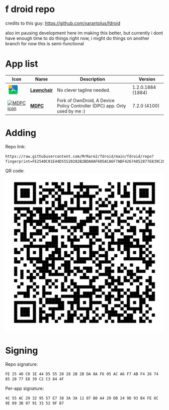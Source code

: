 # f droid repo

credits to this guy: https://github.com/xarantolus/fdroid

also im pausing development here
im making this better, but currently i dont have enough time to do things right now, i might do things on another branch
for now this is semi-functional

# App list

<!-- This table is auto-generated. Do not edit -->
| Icon | Name | Description | Version |
| --- | --- | --- | --- |
| <a href="https://github.com/LawnchairLauncher/lawnchair"><img src="fdroid/repo/icons/ch.deletescape.lawnchair.1884.png" alt="Lawnchair icon" width="36px" height="36px"></a> | [**Lawnchair**](https://github.com/LawnchairLauncher/lawnchair) | No clever tagline needed. | 1.2.0.1884 (1884) |
| <a href="https://github.com/MrRare2/MDPC"><img src="fdroid/repo/icons/" alt="MDPC icon" width="36px" height="36px"></a> | [**MDPC**](https://github.com/MrRare2/MDPC) | Fork of OwnDroid, A Device Policy Controller (DPC) app. Only used by me :) | 7.2.0 (4100) |
<!-- end apps table -->

# Adding

Repo link:
```text
https://raw.githubusercontent.com/MrRare2/fdroid/main/fdroid/repo?fingerprint=FE2540C01E44D55520282B2BDA0AF605ACA6F7ABF42674852877E839C2C3844F
```

QR code:
![f droid qr code](./qr.png)

# Signing

Repo signature:

```text
FE 25 40 C0 1E 44 D5 55 20 28 2B 2B DA 0A F6 05 AC A6 F7 AB F4 26 74 85 28 77 E8 39 C2 C3 84 4F
```

Per-app signature:
```
4C 55 AC 29 32 95 57 E7 38 3A 3A 11 07 B0 A4 29 DB 24 9D 93 B4 FE 8C 9E 09 3B 07 91 33 52 9F B7
```

